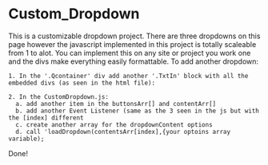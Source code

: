 # Custom_Dropdown
This is a customizable dropdown project. There are three dropdowns on this page however the javascript implemented in this project is totally scaleable from  1 to alot.
You can implement this on any site or project you work one and the divs make everything easily formattable.
 To add another dropdown:
 
 
    1. In the '.Qcontainer' div add another '.TxtIn' block with all the embedded divs (as seen in the html file):
  
    2. In the CustomDropdown.js:
      a. add another item in the buttonsArr[] and contentArr[]
      b. add another Event Listener (same as the 3 seen in the js but with the [index] different
      c. create another array for the dropdownContent options
      d. call 'loadDropdown(contentsArr[index],{your optoins array variable);
      
Done!
